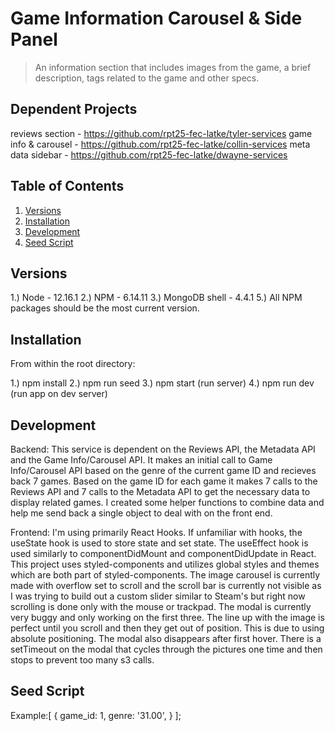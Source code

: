 # Game Information Carousel & Side Panel

> An information section that includes images from the game, a brief description, tags related to the game and other specs.

## Dependent Projects
reviews section - https://github.com/rpt25-fec-latke/tyler-services
game info & carousel - https://github.com/rpt25-fec-latke/collin-services
meta data sidebar - https://github.com/rpt25-fec-latke/dwayne-services

## Table of Contents

1. [Versions](#versions)
2. [Installation](#installation)
3. [Development](#development)
4. [Seed Script](#seedscript)

## Versions
1.) Node - 12.16.1
2.) NPM - 6.14.11
3.) MongoDB shell - 4.4.1
5.) All NPM packages should be the most current version.

## Installation
From within the root directory:

1.) npm install
2.) npm run seed
3.) npm start (run server)
4.) npm run dev (run app on dev server)

## Development

Backend:
  This service is dependent on the Reviews API, the Metadata API and the Game Info/Carousel API. It makes an initial call to Game Info/Carousel API based on the genre of the current game ID and recieves back 7 games. Based on the game ID for each game it makes 7 calls to the Reviews API and 7 calls to the Metadata API to get the necessary data to display related games.
  I created some helper functions to combine data and help me send back a single object to deal with on the front end.

Frontend:
  I'm using primarily React Hooks. If unfamiliar with hooks, the useState hook is used to store state and set state. The useEffect hook is used similarly to componentDidMount and componentDidUpdate in React.
  This project uses styled-components and utilizes global styles and themes which are both part of styled-components.
  The image carousel is currently made with overflow set to scroll and the scroll bar is currently not visible as I was trying to build out a custom slider similar to Steam's but right now scrolling is done only with the mouse or trackpad.
  The  modal is currently very buggy and only working on the first three. The line up with the image is perfect until you scroll and then they get out of position. This is due to using absolute positioning. The modal also disappears after first hover. There is a setTimeout on the modal that cycles through the pictures one time and then stops to prevent too many s3 calls.

## Seed Script
Example:[
  {
    game_id: 1,
    genre: '31.00',
  }
];
